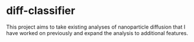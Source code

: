 # diff-classifier
This project aims to take existing analyses of nanoparticle diffusion that I have worked on previously and expand the analysis to additional features.
